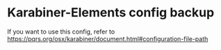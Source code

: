 # Karabiner-Elements config backup

If you want to use this config, refer to https://pqrs.org/osx/karabiner/document.html#configuration-file-path
